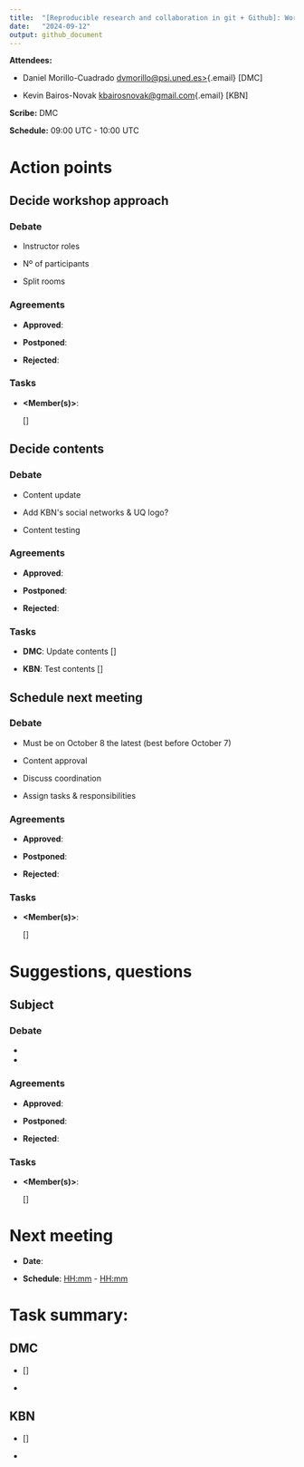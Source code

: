```yaml
---
title:  "[Reproducible research and collaboration in git + Github]: Workshop preparation meeting"
date:   "2024-09-12"
output: github_document
---
```


**Attendees:**

-   Daniel Morillo-Cuadrado
    [dvmorillo\@psi.uned.es\>](mailto:dvmorillo@psi.uned.es){.email} [DMC]

-   Kevin Bairos-Novak
    [kbairosnovak\@gmail.com](mailto:kbairosnovak@gmail.com){.email} [KBN]

**Scribe:** DMC

**Schedule:** 09:00 UTC - 10:00 UTC

# Action points

## Decide workshop approach

### Debate

-   Instructor roles

-   Nº of participants

-   Split rooms

### Agreements

-   **Approved**:

-   **Postponed**:

-   **Rejected**:

### Tasks

-   **\<Member(s)\>**:

    <Task>

    [<deadline if applicable>]

## Decide contents

### Debate

-   Content update

-   Add KBN's social networks & UQ logo?

-   Content testing

### Agreements

-   **Approved**:

-   **Postponed**:

-   **Rejected**:

### Tasks

-   **DMC**: Update contents [<deadline if applicable>]

-   **KBN**: Test contents [<deadline if applicable>]

## Schedule next meeting

### Debate

-   Must be on October 8 the latest (best before October 7)

-   Content approval

-   Discuss coordination

-   Assign tasks & responsibilities

### Agreements

-   **Approved**:

-   **Postponed**:

-   **Rejected**:

### Tasks

-   **\<Member(s)\>**:

    <Task>

    [<deadline if applicable>]

# Suggestions, questions

## Subject

### Debate

-   <!-- # Fill in and/or add bullet points as needed -->

-   

### Agreements

-   **Approved**:

-   **Postponed**:

-   **Rejected**:

### Tasks

-   **\<Member(s)\>**:

    <Task>

    [<deadline if applicable>] <!-- # Replicate as many times as needed -->

# Next meeting

-   **Date**: <YYYY-mm-dd> <!-- # Add date of next meeting -->

-   **Schedule**: <HH:mm> - <HH:mm> <!-- # Init time - End time -->

# **Task summary:**

## DMC

-   <Task>

    [<deadline if applicable>]

-   

## KBN

-   <Task>

    [<deadline if applicable>]

-   
